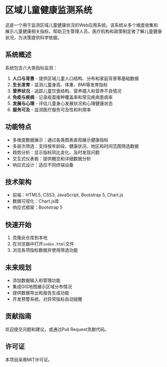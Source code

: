 # 区域儿童健康监测系统

这是一个用于监测区域儿童健康状况的Web应用系统。该系统从多个维度收集和展示儿童健康相关指标，帮助卫生管理人员、医疗机构和政策制定者了解儿童健康状况，为决策提供科学依据。

## 系统概述

系统包含六大类指标监测：

1. **人口与背景** - 提供区域儿童人口结构、分布和家庭背景等基础数据
2. **生长发育** - 监测儿童身高、体重、BMI等发育指标
3. **营养状况** - 追踪儿童饮食结构、营养摄入和营养不良情况
4. **免疫与疾病** - 记录疫苗接种覆盖率和常见疾病患病率
5. **发展与心理** - 评估儿童身心发展状况和心理健康状态
6. **服务可及** - 监测医疗服务可及性和利用率

## 功能特点

- 多维度数据展示：通过各类图表直观展示健康指标
- 多层次筛选：支持按年龄段、健康状况、地区和时间范围筛选数据
- 趋势分析：显示指标同比变化，及时发现问题
- 交互式仪表板：提供概览和详细数据分析
- 响应式设计：适应不同终端设备

## 技术架构

- 前端：HTML5, CSS3, JavaScript, Bootstrap 5, Chart.js
- 数据可视化：Chart.js库
- 响应式框架：Bootstrap 5

## 快速开始

1. 克隆此仓库到本地
2. 在浏览器中打开`index.html`文件
3. 浏览各项指标数据并使用筛选功能

## 未来规划

- 添加数据输入和管理功能
- 集成GIS地图展示区域分布情况
- 提供数据导出和报告生成功能
- 开发预警系统，对异常指标自动提醒

## 贡献指南

欢迎提交问题和建议，或通过Pull Request贡献代码。

## 许可证

本项目采用MIT许可证。 